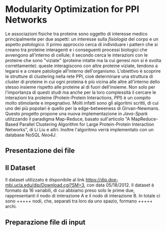 # Modularity Optimization for PPI Networks



Le associazioni fisiche tra proteine sono oggetto di interesse medico principalmente per due aspetti: un interesse sulla *fisiologia* del corpo e un aspetto *patologico*. Il primo approccio cerca di individuare i pattern che si creano tra proteine interagenti e i conseguenti processi biologici che avvengono all'interno di cellule; il secondo cerca le interazioni con le proteine che sono "viziate" (proteine intatte ma la cui genesi non si è svolta correttamente): queste interagiscono con altre proteine viziate, tendono a legarsi e a creare patologie all'interno dell'organismo. 
L'obiettivo è scoprire le strutture di clustering nella rete PPI, cioè determinare una struttura di cluster di proteine in cui ogni proteina è più vicina alle altre all'interno dello stesso insieme rispetto alle proteine al di fuori dell'insieme.
Non solo per l'importanza di questi studi ma anche per la loro complessità il cercare le interazioni tra proteine (Protein-Protein Interactions, *PPI*) è un compito molto stimolante e impegnativo.  Molti infatti sono gli algoritmi scritti, di cui uno dei più popolari è quello per la edge-betweeness di Girvan-Newmans. Questo progetto propone una nuova implementazione in *Java-Spark* utilizzando il paradigma Map-Reduce, basato sull'articolo "A MapReduce-Based Parallel Clustering Algorithm for Large Protein-Protein Interaction Networks", di Li Liu e altri. Inoltre l'algoritmo verrà implementato con un database NoSQL *Neo4J*.


## Presentazione dei file


## Il Dataset
Il dataset utilizzato è disponibile al link https://dip.doe-mbi.ucla.edu/dip/Download.cgi?SM=3, con data 05/18/2012. 
Il dataset è formato da 16 variabili, di cui abbiamo preso solo le prime due, rappresentanti il nodo di interazione A e il nodo di interazione B. 
In totale ci sono +++++ nodi, che, separati tra loro da uno spazio, formano +++++ archi.


## Preparazione file di input










